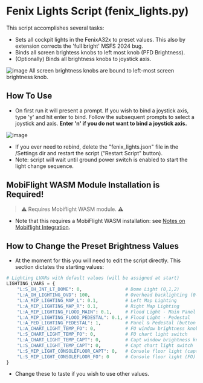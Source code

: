 # Fenix Lights Script (fenix_lights.py)

This script accomplishes several tasks:
- Sets all cockpit lights in the FenixA32x to preset values.  This also by extension corrects the 'full bright' MSFS 2024 bug.
- Binds all screen brightess knobs to left most knob (PFD Brightness).
- (Optionally) Binds all brightness knobs to joystick axis.

![image](https://github.com/user-attachments/assets/7cc9c920-e624-43b1-b5a3-56794bb2a8b4)
All screen brightness knobs are bound to left-most screen brightness knob.

## How To Use
- On first run it will present a prompt.  If you wish to bind a joystick axis, type 'y' and hit enter to bind.  Follow the subsequent prompts to select a joystick and axis. **Enter 'n' if you do not want to bind a joystick axis.**

![image](https://github.com/user-attachments/assets/0cae8eb6-c8f7-4d23-b5e1-217e059d4e73)

- If you ever need to rebind, delete the "fenix_lights.json" file in the /Settings dir and restart the script ("Restart Script" button).
- Note: script will wait until ground power switch is enabled to start the light change sequence.

## MobiFlight WASM Module Installation is Required!
> ⚠️ Requires Mobiflight WASM module.  ⚠️
- Note that this requires a MobiFlight WASM installation: see [Notes on Mobiflight Integration](../readme.md#notes-on-mobiflight-integration). 

## How to Change the Preset Brightness Values
- At the moment for this you will need to edit the script directly.  This section dictates the starting values:
``` python
# Lighting LVARs with default values (will be assigned at start)
LIGHTING_LVARS = {
    "L:S_OH_INT_LT_DOME": 0,                # Dome Light (0,1,2)
    "L:A_OH_LIGHTING_OVD": 100,             # Overhead backlighting (0-100)
    "L:A_MIP_LIGHTING_MAP_L": 0.1,          # Left Map Lighting
    "L:A_MIP_LIGHTING_MAP_R": 0.1,          # Right Map Lighting
    "L:A_MIP_LIGHTING_FLOOD_MAIN": 0.1,     # Flood Light - Main Panel
    "L:A_MIP_LIGHTING_FLOOD_PEDESTAL": 0.1, # Flood Light - Pedestal
    "L:A_PED_LIGHTING_PEDESTAL": 1,         # Panel & Pedestal (button backlight)
    "L:A_CHART_LIGHT_TEMP_FO": 0,           # FO window brightness knob
    "L:S_CHART_LIGHT_TEMP_FO": 0,           # FO chart light switch
    "L:A_CHART_LIGHT_TEMP_CAPT": 0,         # Capt window brightness knob
    "L:S_CHART_LIGHT_TEMP_CAPT": 0,         # Capt chart light switch
    "L:S_MIP_LIGHT_CONSOLEFLOOR_CAPT": 0,   # Console floor light (capt)
    "L:S_MIP_LIGHT_CONSOLEFLOOR_FO": 0      # Console floor light (FO)
}
```
- Change these to taste if you wish to use other values.

